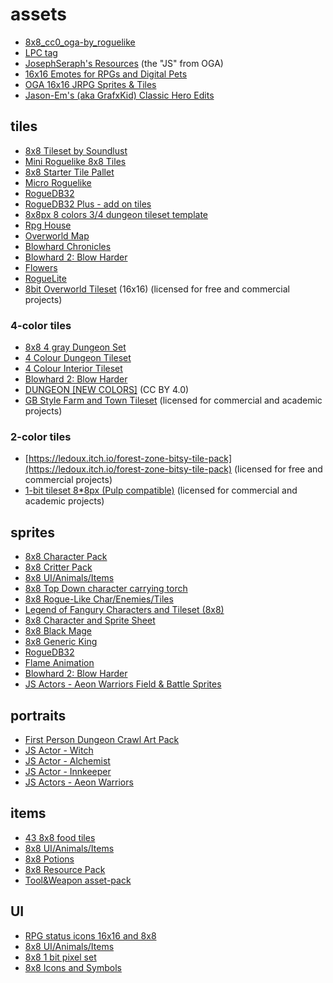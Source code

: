 # assets

- [8x8_cc0_oga-by_roguelike](https://opengameart.org/content/8x8cc0oga-byroguelike)
- [LPC tag](https://opengameart.org/art-search-advanced?field_art_tags_tid=LPC)
- [JosephSeraph's Resources](https://lightningseraph.tumblr.com/) (the "JS" from OGA)
- [16x16 Emotes for RPGs and Digital Pets](https://opengameart.org/content/16x16-emotes-for-rpgs-and-digital-pets)
- [OGA 16x16 JRPG Sprites & Tiles](https://opengameart.org/content/oga-16x16-jrpg-sprites-tiles)
- [Jason-Em's (aka GrafxKid) Classic Hero Edits](https://opengameart.org/content/jason-ems-aka-grafxkid-classic-hero-edits)

## tiles

- [8x8 Tileset by Soundlust](https://opengameart.org/content/8x8-tileset-by-soundlust)
- [Mini Roguelike 8x8 Tiles](https://opengameart.org/content/mini-roguelike-8x8-tiles)
- [8x8 Starter Tile Pallet](https://opengameart.org/content/8x8-starter-tile-pallet)
- [Micro Roguelike](https://opengameart.org/content/micro-roguelike)
- [RogueDB32](https://opengameart.org/content/roguedb32)
- [RogueDB32 Plus - add on tiles](https://opengameart.org/content/roguedb32-plus-add-on-tiles)
- [8x8px 8 colors 3/4 dungeon tileset template](https://opengameart.org/content/8x8px-8-colors-34-dungeon-tileset-template)
- [Rpg House](https://opengameart.org/content/rpg-house)
- [Overworld Map](https://opengameart.org/content/overworld-map)
- [Blowhard Chronicles](https://opengameart.org/content/blowhard-chronicles)
- [Blowhard 2: Blow Harder](https://opengameart.org/content/blowhard-2-blow-harder)
- [Flowers](https://opengameart.org/content/flowers)
- [RogueLite](https://opengameart.org/content/roguelite)
- [8bit Overworld Tileset](https://itchabop.itch.io/8bit-overworld-tileset) (16x16) (licensed for free and commercial projects)

### 4-color tiles

- [8x8 4 gray Dungeon Set](https://opengameart.org/content/8x8-4-gray-dungeon-set)
- [4 Colour Dungeon Tileset](https://opengameart.org/content/4-colour-dungeon-tileset)
- [4 Colour Interior Tileset](https://opengameart.org/content/4-colour-interior-tileset)
- [Blowhard 2: Blow Harder](https://opengameart.org/content/blowhard-2-blow-harder)
- [DUNGEON \[NEW COLORS\]](https://teaceratops.itch.io/farmtiles) (CC BY 4.0)
- [GB Style Farm and Town Tileset](https://teaceratops.itch.io/farmtiles) (licensed for commercial and academic projects)

### 2-color tiles

- [https://ledoux.itch.io/forest-zone-bitsy-tile-pack](https://ledoux.itch.io/forest-zone-bitsy-tile-pack) (licensed for free and commercial projects)
- [1-bit tileset 8*8px (Pulp compatible)](https://teaceratops.itch.io/1-bit-tileset) (licensed for commercial and academic projects)

## sprites

- [8x8 Character Pack](https://opengameart.org/content/8x8-character-pack)
- [8x8 Critter Pack](https://opengameart.org/content/8x8-critter-pack)
- [8x8 UI/Animals/Items](https://opengameart.org/content/8x8-uianimalsitems)
- [8x8 Top Down character carrying torch](https://opengameart.org/content/8x8-top-down-character-carrying-torch)
- [8x8 Rogue-Like Char/Enemies/Tiles](https://opengameart.org/content/8x8-rogue-like-charenemiestiles)
- [Legend of Fangury Characters and Tileset (8x8)](https://opengameart.org/content/legend-of-fangury-characters-and-tileset-8x8)
- [8x8 Character and Sprite Sheet](https://opengameart.org/content/8x8-character-and-sprite-sheet)
- [8x8 Black Mage](https://opengameart.org/content/8x8-black-mage)
- [8x8 Generic King](https://opengameart.org/content/8x8-generic-king)
- [RogueDB32](https://opengameart.org/content/roguedb32)
- [Flame Animation](https://opengameart.org/content/flame-animation)
- [Blowhard 2: Blow Harder](https://opengameart.org/content/blowhard-2-blow-harder)
- [JS Actors - Aeon Warriors Field & Battle Sprites](https://opengameart.org/content/js-actors-aeon-warriors-field-battle-sprites)

## portraits

- [First Person Dungeon Crawl Art Pack](https://opengameart.org/content/first-person-dungeon-crawl-art-pack)
- [JS Actor - Witch](https://opengameart.org/content/js-actor-witch)
- [JS Actor - Alchemist](https://opengameart.org/content/js-actor-alchemist)
- [JS Actor - Innkeeper](https://opengameart.org/content/js-actor-innkeeper)
- [JS Actors - Aeon Warriors](https://opengameart.org/content/js-actors-aeon-warriors)

## items

- [43 8x8 food tiles](https://opengameart.org/content/43-8x8-food-tiles)
- [8x8 UI/Animals/Items](https://opengameart.org/content/8x8-uianimalsitems)
- [8x8 Potions](https://opengameart.org/content/8x8-potions)
- [8x8 Resource Pack](https://opengameart.org/content/8x8-resource-pack)
- [Tool&Weapon asset-pack](https://opengameart.org/content/toolweapon-asset-pack)

## UI

- [RPG status icons 16x16 and 8x8](https://opengameart.org/content/rpg-status-icons-16x16-and-8x8)
- [8x8 UI/Animals/Items](https://opengameart.org/content/8x8-uianimalsitems)
- [8x8 1 bit pixel set](https://opengameart.org/content/8x8-1-bit-pixel-set)
- [8x8 Icons and Symbols](https://opengameart.org/content/8x8-icons-and-symbols)
